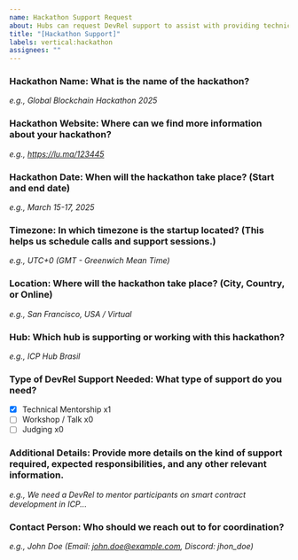 ```yaml
---
name: Hackathon Support Request
about: Hubs can request DevRel support to assist with providing technical guidance, mentorship, and resources for hackathons.
title: "[Hackathon Support]"
labels: vertical:hackathon
assignees: ""
---
```


### Hackathon Name: What is the name of the hackathon?

_e.g., Global Blockchain Hackathon 2025_

### Hackathon Website: Where can we find more information about your hackathon?

_e.g., https://lu.ma/123445_

### Hackathon Date: When will the hackathon take place? (Start and end date)

_e.g., March 15-17, 2025_

### Timezone: In which timezone is the startup located? (This helps us schedule calls and support sessions.)

_e.g., UTC+0 (GMT - Greenwich Mean Time)_

### Location: Where will the hackathon take place? (City, Country, or Online)

_e.g., San Francisco, USA / Virtual_

### Hub: Which hub is supporting or working with this hackathon?

_e.g., ICP Hub Brasil_

### Type of DevRel Support Needed: What type of support do you need?

- [x] Technical Mentorship x1
- [ ] Workshop / Talk x0
- [ ] Judging x0

### Additional Details: Provide more details on the kind of support required, expected responsibilities, and any other relevant information.

_e.g., We need a DevRel to mentor participants on smart contract development in ICP..._

### Contact Person: Who should we reach out to for coordination?

_e.g., John Doe (Email: john.doe@example.com, Discord: jhon_doe)_
